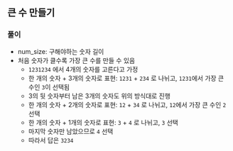 ## 큰 수 만들기

### 풀이
- num_size: 구해야하는 숫자 길이
- 처음 숫자가 클수록 가장 큰 수를 만들 수 있음
    - `1231234` 에서 4개의 숫자를 고른다고 가정
    - 한 개의 숫자 + 3개의 숫자로 표현: `1231` + `234` 로 나뉘고, `1231`에서 가장 큰 수인 `3`이 선택됨
    - 3의 뒷 숫자부터 남은 3개의 숫자도 위의 방식대로 진행
    - 한 개의 숫자 + 2개의 숫자로 표현: `12` + `34` 로 나뉘고, `12`에서 가장 큰 수인 `2` 선택
    - 한 개의 숫자 + 1개의 숫자로 표현: `3` + `4` 로 나뉘고, `3` 선택
    - 마지막 숫자만 남았으므로 `4` 선택
    - 따라서 답은 `3234`
